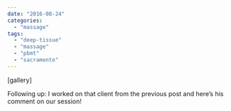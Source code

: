 ```yaml
---
date: "2016-08-24"
categories: 
  - "massage"
tags: 
  - "deep-tissue"
  - "massage"
  - "pbmt"
  - "sacramento"
---
```


\[gallery\]

Following up: I worked on that client from the previous post and here’s his comment on our session!
